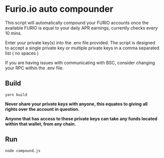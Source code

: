 # Furio.io auto compounder

This script will automatically compound your FURIO accounts once the available FURIO is equal to your daily APR earnings, currently checks every 10 mins.

Enter your private key(s) into the .env file provided. The script is designed to accept a single private key or multiple private keys in a comma separated list ( no spaces )

If you are having issues with communicating with BSC, consider changing your RPC within the .env file.

## Build

```
yarn build
```

__Never share your private keys with anyone, this equates to giving all rights over the account in question.__

__Anyone that has access to these private keys can take any funds located within that wallet, from any chain.__


## Run

```
node compound.js
```

